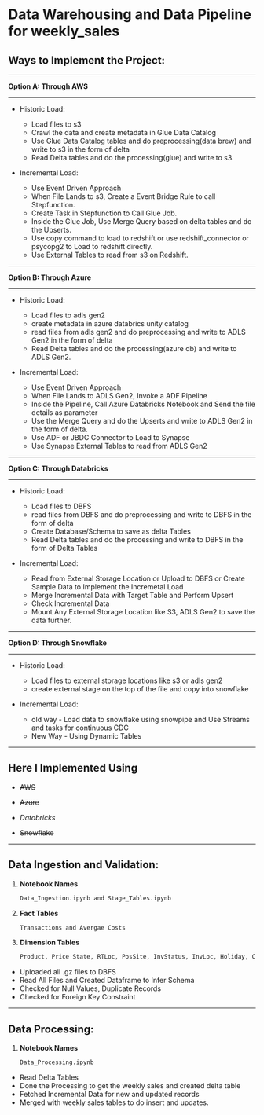 # Data Warehousing and Data Pipeline for weekly_sales

## Ways to Implement the Project:
***
**Option A: Through AWS**
***
- Historic Load:
  - Load files to s3
  - Crawl the data and create metadata in Glue Data Catalog
  - Use Glue Data Catalog tables and do preprocessing(data brew) and write to s3 in the form of delta
  - Read Delta tables and do the processing(glue) and write to s3.

- Incremental Load:
  - Use Event Driven Approach
  - When File Lands to s3, Create a Event Bridge Rule to call Stepfunction.
  - Create Task in Stepfunction to Call Glue Job.
  - Inside the Glue Job, Use Merge Query based on delta tables and do the Upserts.
  - Use copy command to load to redshift or use redshift_connector or psycopg2 to Load to redshift directly.
  - Use External Tables to read from s3 on Redshift.


***
**Option B: Through Azure**
***
- Historic Load:
  - Load files to adls gen2
  - create metadata in azure databrics unity catalog
  - read files from adls gen2 and do preprocessing and write to ADLS Gen2 in the form of delta
  - Read Delta tables and do the processing(azure db) and write to ADLS Gen2.

- Incremental Load:
  - Use Event Driven Approach
  - When File Lands to ADLS Gen2, Invoke a ADF Pipeline
  - Inside the Pipeline, Call Azure Databricks Notebook and Send the file details as parameter
  - Use the Merge Query and do the Upserts and write to ADLS Gen2 in the form of delta.
  - Use ADF or JBDC Connector to Load to Synapse
  - Use Synapse External Tables to read from ADLS Gen2


***
**Option C: Through Databricks**
***
- Historic Load:
  - Load files to DBFS
  - read files from DBFS and do preprocessing and write to DBFS in the form of delta
  - Create Database/Schema to save as delta Tables
  - Read Delta tables and do the processing and write to DBFS in the form of Delta Tables

- Incremental Load:
  - Read from External Storage Location or Upload to DBFS or Create Sample Data to Implement the Incremetal Load
  - Merge Incremental Data with Target Table and Perform Upsert
  - Check Incremental Data
  - Mount Any External Storage Location like S3, ADLS Gen2 to save the data further.
 
***
**Option D: Through Snowflake**
***
- Historic Load:
  - Load files to external storage locations like s3 or adls gen2
  - create external stage on the top of the file and copy into snowflake

- Incremental Load:
  - old way - Load data to snowflake using snowpipe and Use Streams and tasks for continuous CDC
  - New Way - Using Dynamic Tables
    
***
## Here I Implemented Using

- ~~AWS~~

- ~~Azure~~

- *Databricks*

- ~~Snowflake~~
  
***
## Data Ingestion and Validation:
1. **Notebook Names**
   ```sh
   Data_Ingestion.ipynb and Stage_Tables.ipynb
2. **Fact Tables**
   ```sh
   Transactions and Avergae Costs
3. **Dimension Tables**
   ```sh
   Product, Price State, RTLoc, PosSite, InvStatus, InvLoc, Holiday, Calendar
- Uploaded all .gz files to DBFS
- Read All Files and Created Dataframe to Infer Schema
- Checked for Null Values, Duplicate Records
- Checked for Foreign Key Constraint
  
***
## Data Processing:
1. **Notebook Names**
   ```sh
   Data_Processing.ipynb
- Read Delta Tables
- Done the Processing to get the weekly sales and created delta table
- Fetched Incremental Data for new and updated records
- Merged with weekly sales tables to do insert and updates.
